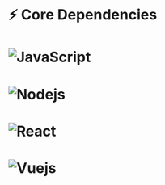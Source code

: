 # ⚡ Core Dependencies
# ![JavaScript](https://img.shields.io/badge/-JavaScript-F0F8FF?style=flat-square&logo=javascript)
# ![Nodejs](https://img.shields.io/badge/-Nodejs-F0F8FF?style=flat-square&logo=Node.js)
# ![React](https://img.shields.io/badge/-React-F0F8FF?style=flat-square&logo=react)
# ![Vuejs](https://img.shields.io/badge/-Vuejs-F0F8FF?style=flat&logo=Vue.js)
